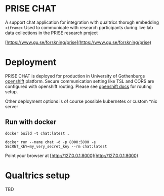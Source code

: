 # PRISE CHAT
A support chat application for integration with qualtrics thorugh embedding `<iframe>`
Used to communicate with research participants during live lab data collections in the PRISE research project

[https://www.gu.se/forskning/prise](https://www.gu.se/forskning/prise)

# Deployment
PRISE CHAT is deployed for production in University of Gothenburgs
[openshift](https://www.redhat.com/en/technologies/cloud-computing/openshift) 
platform. Secure communication setting like TSL and CORS are configured with openshift routing. Please see 
[openshift docs](https://docs.openshift.com/container-platform/4.1/networking/routes/secured-routes.html) for routing 
setup. 

Other deployment options is of course possible kubernetes or custom *nix server

## Run with docker
`docker build -t chat:latest .`

`docker run --name chat -d -p 8000:5000 -e SECRET_KEY=my_very_secret_key --rm chat:latest`


Point your browser at [http://127.0.0.1:8000](http://127.0.0.1:8000)

# Qualtrics setup
TBD

